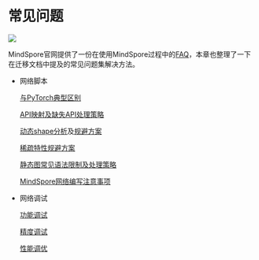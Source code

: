 # 常见问题

<a href="https://gitee.com/mindspore/docs/blob/master/docs/mindspore/source_zh_cn/migration_guide/faq.md" target="_blank"><img src="https://mindspore-website.obs.cn-north-4.myhuaweicloud.com/website-images/master/resource/_static/logo_source.png"></a>

MindSpore官网提供了一份在使用MindSpore过程中的[FAQ](https://mindspore.cn/docs/zh-CN/master/faq/installation.html)，本章也整理了一下在迁移文档中提及的常见问题集解决方法。

- 网络脚本

    [与PyTorch典型区别](https://www.mindspore.cn/docs/zh-CN/master/migration_guide/typical_api_comparision.html)

    [API映射及缺失API处理策略](https://www.mindspore.cn/docs/zh-CN/master/migration_guide/analysis_and_preparation.html#分析api满足度)

    [动态shape分析](https://www.mindspore.cn/docs/zh-CN/master/migration_guide/analysis_and_preparation.html#动态shape)及[规避方案](https://www.mindspore.cn/docs/zh-CN/master/migration_guide/model_development/model_and_cell.html#动态shape规避策略)

    [稀疏特性规避方案](https://www.mindspore.cn/docs/zh-CN/master/migration_guide/analysis_and_preparation.html#稀疏)

    [静态图常见语法限制及处理策略](https://www.mindspore.cn/docs/zh-CN/master/migration_guide/model_development/model_and_cell.html#常见限制)

    [MindSpore网络编写注意事项](https://www.mindspore.cn/docs/zh-CN/master/migration_guide/model_development/model_development.html#mindspore网络编写注意事项)

- 网络调试

    [功能调试](https://www.mindspore.cn/docs/zh-CN/master/migration_guide/debug_and_tune.html#功能调试)

    [精度调试](https://www.mindspore.cn/docs/zh-CN/master/migration_guide/debug_and_tune.html#精度调试)

    [性能调优](https://www.mindspore.cn/docs/zh-CN/master/migration_guide/debug_and_tune.html#性能调优)
